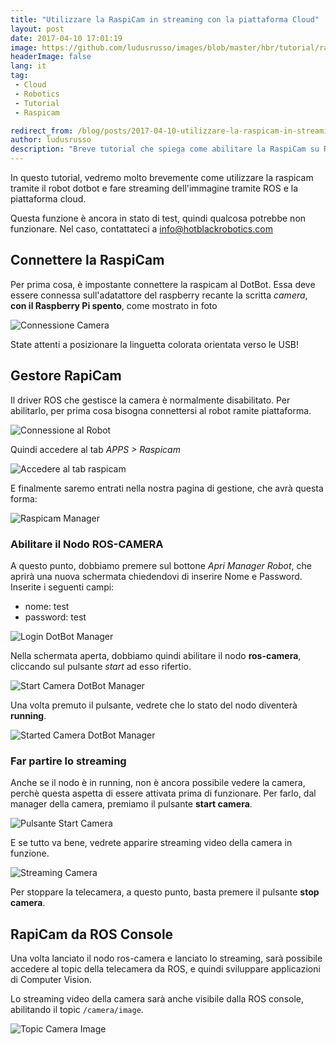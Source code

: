 ```yaml
---
title: "Utilizzare la RaspiCam in streaming con la piattaforma Cloud"
layout: post
date: 2017-04-10 17:01:19
image: https://github.com/ludusrusso/images/blob/master/hbr/tutorial/raspicam/streaming.png?raw=true
headerImage: false
lang: it
tag:
 - Cloud
 - Robotics
 - Tutorial
 - Raspicam

redirect_from: /blog/posts/2017-04-10-utilizzare-la-raspicam-in-streaming-con-la-piattaforma-cloud
author: ludusrusso
description: "Breve tutorial che spiega come abilitare la RaspiCam su ROS e la piattaforma di Cloud Robotics"
---
```


In questo tutorial, vedremo molto brevemente come utilizzare la raspicam tramite il robot dotbot e fare streaming dell'immagine tramite ROS e la piattaforma cloud.

Questa funzione è ancora in stato di test, quindi qualcosa potrebbe non funzionare. Nel caso, contattateci a info@hotblackrobotics.com

## Connettere la RaspiCam

Per prima cosa, è impostante connettere la raspicam al DotBot. Essa deve essere connessa sull'adatattore del raspberry recante la scritta *camera*, **con il Raspberry Pi spento**, come mostrato in foto

![Connessione Camera](https://i.ytimg.com/vi/PTjOp8YV38U/maxresdefault.jpg)

State attenti a posizionare la linguetta colorata orientata verso le USB!

## Gestore RapiCam

Il driver ROS che gestisce la camera è normalmente disabilitato. Per abilitarlo, per prima cosa bisogna connettersi al robot ramite piattaforma.

![Connessione al Robot](https://github.com/ludusrusso/images/blob/master/hbr/tutorial/raspicam/connessione.png?raw=true)

Quindi accedere al tab *APPS > Raspicam*

![Accedere al tab raspicam](https://github.com/ludusrusso/images/blob/master/hbr/tutorial/raspicam/webapp.png?raw=true)

E finalmente saremo entrati nella nostra pagina di gestione, che avrà questa forma:

![Raspicam Manager](https://github.com/ludusrusso/images/blob/master/hbr/tutorial/raspicam/gestore.png?raw=true)

### Abilitare il Nodo ROS-CAMERA

A questo punto, dobbiamo premere sul bottone *Apri Manager Robot*, che aprirà una nuova schermata chiedendovi di inserire Nome e Password. Inserite i seguenti campi:

- nome: test
- password: test

![Login DotBot Manager](https://github.com/ludusrusso/images/blob/master/hbr/tutorial/raspicam/login.png?raw=true)


Nella schermata aperta, dobbiamo quindi abilitare il nodo **ros-camera**, cliccando sul pulsante *start* ad esso rifertio.

![Start Camera DotBot Manager](https://github.com/ludusrusso/images/blob/master/hbr/tutorial/raspicam/start.png?raw=true)

Una volta premuto il pulsante, vedrete che lo stato del nodo diventerà **running**.

![Started Camera DotBot Manager](https://github.com/ludusrusso/images/blob/master/hbr/tutorial/raspicam/started.png?raw=true)


### Far partire lo streaming

Anche se il nodo è in running, non è ancora possibile vedere la camera, perchè questa aspetta di essere attivata prima di funzionare. Per farlo, dal manager della camera, premiamo il pulsante **start camera**.

![Pulsante Start Camera](https://github.com/ludusrusso/images/blob/master/hbr/tutorial/raspicam/gestore-start.png?raw=true)

E se tutto va bene, vedrete apparire streaming video della camera in funzione.

![Streaming Camera](https://github.com/ludusrusso/images/blob/master/hbr/tutorial/raspicam/streaming.png?raw=true)

Per stoppare la telecamera, a questo punto, basta premere il pulsante **stop camera**.

## RapiCam da ROS Console

Una volta lanciato il nodo ros-camera e lanciato lo streaming, sarà possibile accedere al topic della telecamera da ROS, e quindi sviluppare applicazioni di Computer Vision.

Lo streaming video della camera sarà anche visibile dalla ROS console, abilitando il topic `/camera/image`.

![Topic Camera Image](https://github.com/ludusrusso/images/blob/master/hbr/tutorial/raspicam/console.png?raw=true)
